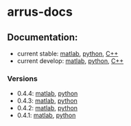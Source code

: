 # arrus-docs

## Documentation:

- current stable: [matlab](https://us4useu.github.io/arrus-public/releases/current/matlab/index.html), [python](https://us4useu.github.io/arrus-public/releases/current/python/index.html), [C++](https://us4useu.github.io/arrus-public/releases/current/cpp/index.html)
- current develop: [matlab](https://us4useu.github.io/arrus-public/releases/develop/matlab/index.html), [python](https://us4useu.github.io/arrus-public/releases/develop/python/index.html),  [C++](https://us4useu.github.io/arrus-public/releases/develop/cpp/index.html)

### Versions

- 0.4.4: [matlab](https://us4useu.github.io/arrus-public/releases/0.4.4/matlab/index.html), [python](https://us4useu.github.io/arrus-public/releases/0.4.4/python/index.html)
- 0.4.3: [matlab](https://us4useu.github.io/arrus-public/releases/0.4.3/matlab/index.html), [python](https://us4useu.github.io/arrus-public/releases/0.4.3/python/index.html)
- 0.4.2: [matlab](https://us4useu.github.io/arrus-public/releases/0.4.2/matlab/index.html), [python](https://us4useu.github.io/arrus-public/releases/0.4.2/python/index.html)
- 0.4.1: [matlab](https://us4useu.github.io/arrus-public/releases/0.4.1/matlab/index.html), [python](https://us4useu.github.io/arrus-public/releases/0.4.1/python/index.html)
